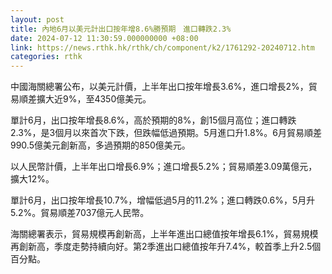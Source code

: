 ```yaml
---
layout: post
title: 內地6月以美元計出口按年增8.6%勝預期　進口轉跌2.3%
date: 2024-07-12 11:30:59.000000000 +08:00
link: https://news.rthk.hk/rthk/ch/component/k2/1761292-20240712.htm
categories: rthk
---
```


中國海關總署公布，以美元計價，上半年出口按年增長3.6%，進口增長2%，貿易順差擴大近9%，至4350億美元。

單計6月，出口按年增長8.6%，高於預期的8%，創15個月高位；進口轉跌2.3%，是3個月以來首次下跌，但跌幅低過預期。5月進口升1.8%。6月貿易順差990.5億美元創新高，多過預期的850億美元。

以人民幣計價，上半年出口增長6.9%；進口增長5.2%；貿易順差3.09萬億元，擴大12%。

單計6月，出口按年增長10.7%，增幅低過5月的11.2%；進口轉跌0.6%，5月升5.2%。貿易順差7037億元人民幣。

海關總署表示，貿易規模再創新高，上半年進出口總值按年增長6.1%，貿易規模再創新高，季度走勢持續向好。第2季進出口總值按年升7.4%，較首季上升2.5個百分點。

